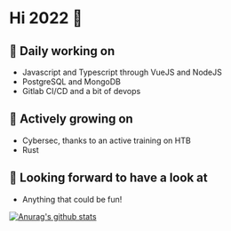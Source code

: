 # Hi 2022 :wave:

## 💼 Daily working on
- Javascript and Typescript through VueJS and NodeJS
- PostgreSQL and MongoDB
- Gitlab CI/CD and a bit of devops

## 🌱 Actively growing on
- Cybersec, thanks to an active training on HTB
- Rust

## 🔭 Looking forward to have a look at
- Anything that could be fun!

[![Anurag's github stats](https://github-readme-stats.vercel.app/api?username=Scttpr&theme=nord)](https://github.com/anuraghazra/github-readme-stats)
